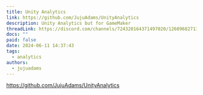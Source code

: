 ```yaml
---
title: Unity Analytics
link: https://github.com/JujuAdams/UnityAnalytics
description: Unity Analytics but for GameMaker
threadLink: https://discord.com/channels/724320164371497020/1260968271319011359
docs: ""
paid: false
date: 2024-06-11 14:37:43
tags:
  - analytics
authors:
  - jujuadams
---
```

https://github.com/JujuAdams/UnityAnalytics
